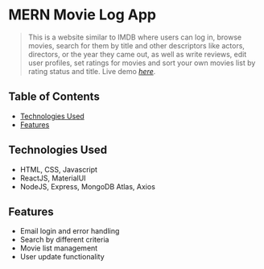 # MERN Movie Log App

> This is a website similar to IMDB where users can log in, browse movies, search for them by title and other descriptors like actors, directors, or the year they came out, as well as write reviews, edit user profiles, set ratings for movies and sort your own movies list by rating status and title.
> Live demo [_here_](https://mern-movie-log.netlify.app/).

## Table of Contents
* [Technologies Used](#technologies-used)
* [Features](#features)


## Technologies Used
- HTML, CSS, Javascript
- ReactJS, MaterialUI
- NodeJS, Express, MongoDB Atlas, Axios


## Features
- Email login and error handling
- Search by different criteria
- Movie list management
- User update functionality
